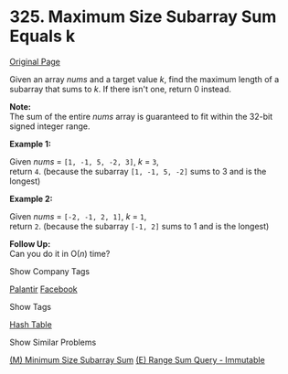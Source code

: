 # 325. Maximum Size Subarray Sum Equals k

[Original Page](https://leetcode.com/problems/maximum-size-subarray-sum-equals-k/)

Given an array _nums_ and a target value _k_, find the maximum length of a subarray that sums to _k_. If there isn't one, return 0 instead.

**Note:**  
The sum of the entire _nums_ array is guaranteed to fit within the 32-bit signed integer range.

**Example 1:**  

Given _nums_ = `[1, -1, 5, -2, 3]`, _k_ = `3`,  
return `4`. (because the subarray `[1, -1, 5, -2]` sums to 3 and is the longest)

**Example 2:**  

Given _nums_ = `[-2, -1, 2, 1]`, _k_ = `1`,  
return `2`. (because the subarray `[-1, 2]` sums to 1 and is the longest)

**Follow Up:**  
Can you do it in O(_n_) time?

<div>

<div id="company_tags" class="btn btn-xs btn-warning">Show Company Tags</div>

<span class="hidebutton">[Palantir](/company/palantir/) [Facebook](/company/facebook/)</span></div>

<div>

<div id="tags" class="btn btn-xs btn-warning">Show Tags</div>

<span class="hidebutton">[Hash Table](/tag/hash-table/)</span></div>

<div>

<div id="similar" class="btn btn-xs btn-warning">Show Similar Problems</div>

<span class="hidebutton">[(M) Minimum Size Subarray Sum](/problems/minimum-size-subarray-sum/) [(E) Range Sum Query - Immutable](/problems/range-sum-query-immutable/)</span></div>